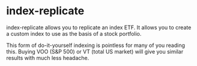 # index-replicate

index-replicate allows you to replicate an index ETF. It allows you to create a custom index to use as the basis of a stock portfolio. 

This form of do-it-yourself indexing is pointless for many of you reading this. Buying VOO (S&P 500) or VT (total US market) will give you similar results with much less headache.
